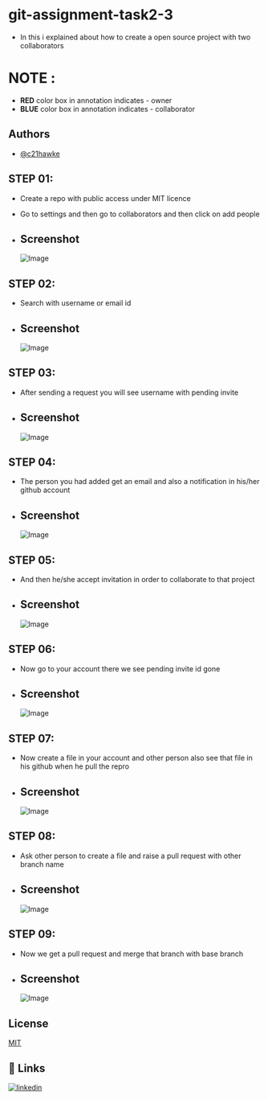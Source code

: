 # git-assignment-task2-3
- In this i explained about how to create a open source project with two collaborators

# NOTE : 
   - **RED** color box in annotation indicates - owner 
   - **BLUE** color box in annotation indicates - collaborator

## Authors

- [@c21hawke](https://www.github.com/c21hawke)


## STEP 01:
  - Create a repo with public access under MIT licence
  - Go to settings and then go to collaborators and then click on add people
  
  - ## Screenshot
    
    ![Image](https://github.com/c21hawke/git-assignment-task2-3/blob/main/images/01.png)
   
## STEP 02:
  - Search with username or email id
  
  - ## Screenshot
    
    ![Image](https://github.com/c21hawke/git-assignment-task2-3/blob/main/images/02.png)

## STEP 03:
  - After sending a request you will see username with pending invite
  
  - ## Screenshot
    
    ![Image](https://github.com/c21hawke/git-assignment-task2-3/blob/main/images/03.png)

## STEP 04:
  - The person you had added get an email and also a notification in his/her github account
  
  - ## Screenshot
    
    ![Image](https://github.com/c21hawke/git-assignment-task2-3/blob/main/images/04.png)
 
 ## STEP 05:
  - And then he/she accept invitation in order to collaborate to that project
  
  - ## Screenshot
    
    ![Image](https://github.com/c21hawke/git-assignment-task2-3/blob/main/images/05.png)
## STEP 06:
  - Now go to your account there we see pending invite id gone
  
  - ## Screenshot
    
    ![Image](https://github.com/c21hawke/git-assignment-task2-3/blob/main/images/06.png)
 
## STEP 07:
  - Now create a file in your account and other person also see that file in his github when he pull the repro
  - ## Screenshot
    
    ![Image](https://github.com/c21hawke/git-assignment-task2-3/blob/main/images/07.png)
 
## STEP 08:
  - Ask other person to create a file and raise a pull request with other branch name
  
  - ## Screenshot
    
    ![Image](https://github.com/c21hawke/git-assignment-task2-3/blob/main/images/08.png)
 
## STEP 09:
  - Now we get a pull request and merge that branch with base branch 
  
  - ## Screenshot
    
    ![Image](https://github.com/c21hawke/git-assignment-task2-3/blob/main/images/09.png)
   



## License

[MIT](https://choosealicense.com/licenses/mit/)


## 🔗 Links
[![linkedin](https://img.shields.io/badge/linkedin-0A66C2?style=for-the-badge&logo=linkedin&logoColor=white)](https://www.linkedin.com/in/c21hawke)
